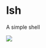 # lsh

A simple shell

![](https://cdn-ak.f.st-hatena.com/images/fotolife/n/ngo275/20170331/20170331225229.gif)
